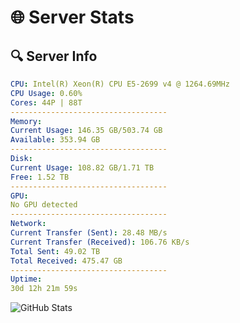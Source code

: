 # 🌐 Server Stats
## 🔍 Server Info
```yaml
CPU: Intel(R) Xeon(R) CPU E5-2699 v4 @ 1264.69MHz
CPU Usage: 0.60%
Cores: 44P | 88T
-----------------------------------
Memory:
Current Usage: 146.35 GB/503.74 GB
Available: 353.94 GB
-----------------------------------
Disk:
Current Usage: 108.82 GB/1.71 TB
Free: 1.52 TB
-----------------------------------
GPU:
No GPU detected
-----------------------------------
Network:
Current Transfer (Sent): 28.48 MB/s
Current Transfer (Received): 106.76 KB/s
Total Sent: 49.02 TB
Total Received: 475.47 GB
-----------------------------------
Uptime:
30d 12h 21m 59s
```
![GitHub Stats](https://img.shields.io/badge/Updated-2025-04-07_09:44:48-blue)